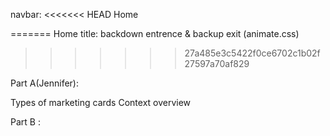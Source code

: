 navbar<Myron>:
<<<<<<< HEAD
Home

=======
Home 
title: backdown entrence & backup exit (animate.css)
>>>>>>> 27a485e3c5422f0ce6702c1b02f27597a70af829




Part A(Jennifer):
<!-- cards -->
Types of marketing cards
Context overview

<!-- /card -->
Part B <together>:

